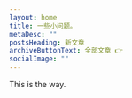 ```yaml
---
layout: home
title: 一些小问题。
metaDesc: ""
postsHeading: 新文章
archiveButtonText: 全部文章 👉
socialImage: ""
---
```

This is the way.